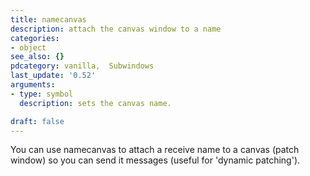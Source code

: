 ```yaml
---
title: namecanvas
description: attach the canvas window to a name
categories:
- object
see_also: {}
pdcategory: vanilla,  Subwindows
last_update: '0.52'
arguments:
- type: symbol
  description: sets the canvas name.

draft: false
---
```

You can use namecanvas to attach a receive name to a canvas (patch window) so you can send it messages (useful for 'dynamic patching'). 
